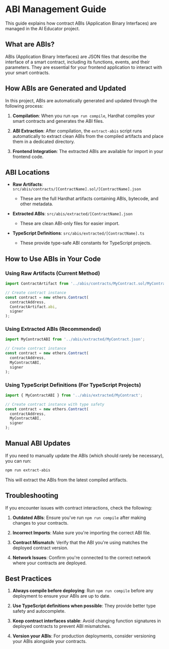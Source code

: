 # ABI Management Guide

This guide explains how contract ABIs (Application Binary Interfaces) are managed in the AI Educator project.

## What are ABIs?

ABIs (Application Binary Interfaces) are JSON files that describe the interface of a smart contract, including its functions, events, and their parameters. They are essential for your frontend application to interact with your smart contracts.

## How ABIs are Generated and Updated

In this project, ABIs are automatically generated and updated through the following process:

1. **Compilation**: When you run `npm run compile`, Hardhat compiles your smart contracts and generates the ABI files.

2. **ABI Extraction**: After compilation, the `extract-abis` script runs automatically to extract clean ABIs from the compiled artifacts and place them in a dedicated directory.

3. **Frontend Integration**: The extracted ABIs are available for import in your frontend code.

## ABI Locations

- **Raw Artifacts**: `src/abis/contracts/[ContractName].sol/[ContractName].json`
  - These are the full Hardhat artifacts containing ABIs, bytecode, and other metadata.

- **Extracted ABIs**: `src/abis/extracted/[ContractName].json`
  - These are clean ABI-only files for easier import.

- **TypeScript Definitions**: `src/abis/extracted/[ContractName].ts`
  - These provide type-safe ABI constants for TypeScript projects.

## How to Use ABIs in Your Code

### Using Raw Artifacts (Current Method)

```javascript
import ContractArtifact from '../abis/contracts/MyContract.sol/MyContract.json';

// Create contract instance
const contract = new ethers.Contract(
  contractAddress,
  ContractArtifact.abi,
  signer
);
```

### Using Extracted ABIs (Recommended)

```javascript
import MyContractABI from '../abis/extracted/MyContract.json';

// Create contract instance
const contract = new ethers.Contract(
  contractAddress,
  MyContractABI,
  signer
);
```

### Using TypeScript Definitions (For TypeScript Projects)

```typescript
import { MyContractABI } from '../abis/extracted/MyContract';

// Create contract instance with type safety
const contract = new ethers.Contract(
  contractAddress,
  MyContractABI,
  signer
);
```

## Manual ABI Updates

If you need to manually update the ABIs (which should rarely be necessary), you can run:

```bash
npm run extract-abis
```

This will extract the ABIs from the latest compiled artifacts.

## Troubleshooting

If you encounter issues with contract interactions, check the following:

1. **Outdated ABIs**: Ensure you've run `npm run compile` after making changes to your contracts.

2. **Incorrect Imports**: Make sure you're importing the correct ABI file.

3. **Contract Mismatch**: Verify that the ABI you're using matches the deployed contract version.

4. **Network Issues**: Confirm you're connected to the correct network where your contracts are deployed.

## Best Practices

1. **Always compile before deploying**: Run `npm run compile` before any deployment to ensure your ABIs are up to date.

2. **Use TypeScript definitions when possible**: They provide better type safety and autocomplete.

3. **Keep contract interfaces stable**: Avoid changing function signatures in deployed contracts to prevent ABI mismatches.

4. **Version your ABIs**: For production deployments, consider versioning your ABIs alongside your contracts. 